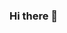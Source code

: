 ### Hi there 👋

<!--
**azkadz/azkadz** is a ✨ _special_ ✨ repository because its `README.md` (this file) appears on your GitHub profile.

Here are some ideas to get you started:
![IMG_1090](https://github.com/azkadz/azkadz/assets/149225892/1a496ae1-405b-4247-bb7e-8f64a9579c53)


- 🔭 I’m currently working on ...
- 🌱 I’m currently learning ...
- 👯 I’m looking to collaborate on ...
- 🤔 I’m looking for help with ...
- 💬 Ask me about ...
- 📫 How to reach me: ...
- 😄 Pronouns: ...
- ⚡ Fun fact: ...
-->
